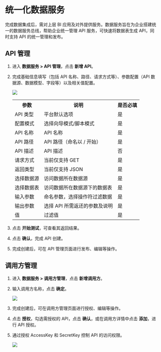 # 统一化数据服务

完成数据集成后，需对上层 BI 应用及对外提供服务。数据服务旨在为企业搭建统一的数据服务总线，帮助企业统一管理 API 服务，可快速将数据表生成 API，同时支持 API 的统一管理和发布。

## API 管理

1. 进入 **数据服务 > API 管理**，点击 **新增 API**。

2. 完成基础信息填写（包括 API 名称、路径、请求方式等）、参数配置（API 数据源、数据模型、字段等）以及相关值配置。

   ![](http://terminus-paas.oss-cn-hangzhou.aliyuncs.com/paas-doc/2022/02/16/9ae7c17a-8737-4a5f-a586-f2aa99be09aa.png)

   <table>
   	<tr>
   	    <th>参数</th>
   	    <th>说明</th>  
         <th>是否必填</th>  
   	</tr >
   	<tr >
   	    <td>API 类型</td>
   	    <td>平台默认选项</td>
         <td>是</td>
   	</tr>
   	<tr>
   	    <td>配置模式</td>
   	    <td>选择向导模式/脚本模式</td>
         <td>是</td>
   	</tr>
   	<tr>
   	    <td>API 名称</td>
   	    <td>API 名称</td>
         <td>是</td>
   	</tr>
   	<tr>
   	    <td>API 路径</td>
   	    <td>API 路径（命名以 / 开始）</td>
         <td>是</td>
   	</tr>
   	<tr>
   	    <td>API 描述</td>
   	    <td>API 描述</td>
         <td>否</td>
   	</tr>
     <tr>
   	    <td>请求方式</td>
   	    <td>当前仅支持 GET</td>
         <td>是</td>
   	</tr>
     <tr>
   	    <td>返回类型</td>
   	    <td>当前仅支持 JSON</td>
         <td>是</td>
   	</tr>
     <tr >
   	    <td>选择数据源</td>
   	    <td>访问数据所在数据源</td>
         <td>是</td>
   	</tr>
     <tr>
   	    <td>选择数据表</td>
   	    <td>访问数据所在数据源下的数据表</td>
         <td>是</td>
   	</tr>
     <tr>
   	    <td>输入参数</td>
   	    <td>命名参数，选择操作符过滤数据</td>
         <td>是</td>
   	</tr>
     <tr>
   	    <td>输出参数</td>
   	    <td>选择 API 所需返还的参数及说明</td>
         <td>是</td>
   	</tr>
     <tr >
   	    <td>值</td>
   	    <td>过滤值</td>
         <td>是</td>
   	</tr>
   </table>

2. 点击 **开始测试**，可查看其返回结果。

6. 点击 **确认**，完成 API 创建。

7. 完成创建后，可在 API 管理页面进行发布、编辑等操作。

## 调用方管理

1. 进入 **数据服务 > 调用方管理**，点击 **新增调用方**。

2. 输入调用方名称，点击 **确定**。

   ![](http://terminus-paas.oss-cn-hangzhou.aliyuncs.com/paas-doc/2022/02/16/f0b74ae2-6511-4832-8757-02e5961cd3d3.png)

3. 完成创建后，可在调用方管理页面进行授权、编辑等操作。

4. 点击 **授权**，勾选需授权的 API，点击 **确认**，或在调用方详情中点击 **添加**，进行 API 授权。

5. 通过授权 AccessKey 和 SecretKey 控制 API 的访问权限。

   ![](http://terminus-paas.oss-cn-hangzhou.aliyuncs.com/paas-doc/2022/02/16/cf1a04af-9e2c-4e43-84ef-5dc28c9195c8.png)

